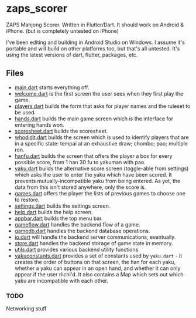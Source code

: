 # zaps_scorer

ZAPS Mahjong Scorer. Written in Flutter/Dart.
It should work on Android & iPhone.
(but is completely untested on iPhone)

I've been editing and building in Android Studio on Windows.
I assume it's portable and will build on other platforms too,
but that's all untested.
It's using the latest versions of dart, flutter, packages, etc.

## Files

- [main.dart](lib/main.dart) starts everything off.
- [welcome.dart](lib/welcome.dart) is the first screen the user sees when they first play the game.
- [players.dart](lib/players.dart) builds the form that asks for player names and the ruleset to be used.
- [hands.dart](lib/hands.dart) builds the main game screen which is the interface for entering hands won.
- [scoresheet.dart](lib/scoresheet.dart) builds the scoresheet.
- [whodidit.dart](lib/whodidit.dart) builds the screen which is used to identify players that are in a specific state: tempai at an exhaustive draw; chombo; pao; multiple ron.
- [hanfu.dart](lib/hanfu.dart) builds the screen that offers the player a box for every possible score, from 1 han 30 fu to yakuman with pao.
- [yaku.dart](lib/yaku.dart) builds the alternative score screen
(toggle-able from settings) which asks the user to enter the yaku 
which have been scored. It prevents mutually-incompatible yaku 
from being entered. As yet, the data from this isn't stored 
anywhere, only the score is.
- [games.dart](lib/games.dart) offers the player the lists of previous games to choose one to restore.
- [settings.dart](lib/settings.dart) builds the settings screen.
- [help.dart](lib/help.dart) builds the help screen.
- [appbar.dart](lib/appbar.dart) builds the top menu bar.
- [gameflow.dart](lib/gameflow.dart) handles the backend flow of a game.
- [gamedb.dart](lib/gamedb.dart) handles the backend database operations.
- [io.dart](lib/io.dart) will handle the backend server communications, eventually.
- [store.dart](lib/store.dart) handles the backend storage of game state in memory.
- [utils.dart](lib/utils.dart) provides various backend utility functions
- [yakuconstants.dart](lib/yakuconstants.dart) provides a set of
constants used by `yaku.dart` - it creates the order of buttons 
on that screen, the han for each yaku, whether a yaku can appear 
in an open hand, and whether it can only appear if the user riichi'd.
It also contains a Map which sets out which yaku are incompatible with
each other. 


### TODO

Networking stuff
